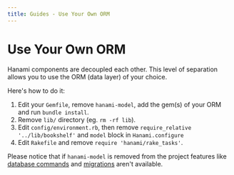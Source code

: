 ```yaml
---
title: Guides - Use Your Own ORM
---
```


# Use Your Own ORM

Hanami components are decoupled each other.
This level of separation allows you to use the ORM (data layer) of your choice.

Here's how to do it:

  1. Edit your `Gemfile`, remove `hanami-model`, add the gem(s) of your ORM and run `bundle install`.
  2. Remove `lib/` directory (eg. `rm -rf lib`).
  3. Edit `config/environment.rb`, then remove `require_relative '../lib/bookshelf'` and `model` block in `Hanami.configure`
  4. Edit `Rakefile` and remove `require 'hanami/rake_tasks'`.

Please notice that if `hanami-model` is removed from the project features like [database commands](/guides/command-line/database) and [migrations](/guides/migrations/overview) aren't available.

